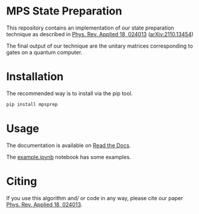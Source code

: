 # MPS State Preparation

This repository contains an implementation of our state preparation technique as described in [Phys. Rev. Applied 18, 024013](https://doi.org/10.1103/PhysRevApplied.18.024013) ([arXiv:2110.13454](https://arxiv.org/abs/2110.13454))

The final output of our technique are the unitary matrices corresponding to gates on a quantum computer.

# Installation

The recommended way is to install via the pip tool.

```bash
pip install mpsprep
```

# Usage

The documentation is available on [Read the Docs](https://mps-state-preparation.readthedocs.io/en/latest/).

The [example.ipynb](docs/example.ipynb) notebook has some examples.

# Citing

If you use this algorithm and/ or code in any way, please cite our paper [Phys. Rev. Applied 18, 024013](https://doi.org/10.1103/PhysRevApplied.18.024013).
